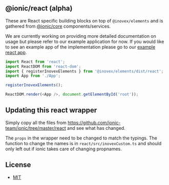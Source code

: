 ## @ionic/react (alpha)

These are React specific building blocks on top of  `@inovex/elements` and is gathered from [@ionic/core](https://www.npmjs.com/package/@ionic/core) components/services.

We are currently working on providing more detailed documentation on usage but please refer to our example application for now.
If you would like to see an example app of the implementation please go to our [example react app](https://gitlab.inovex.de/inovex-elements/example-react).


```ts
import React from 'react';
import ReactDOM from 'react-dom';
import { registerInovexElements } from '@inovex/elements/dist/react';
import App from './App';

registerInovexElements();

ReactDOM.render(<App />, document.getElementById('root'));
```

## Updating this react wrapper

Simply copy all the files from https://github.com/ionic-team/ionic/tree/master/react and see what has changed.

The `props` in the wrapper need to be changed to match the typings. The function to change the names is in `react/src/inovexCustom.ts` and should only left out if ionic takes care of changing propnames.

## License

* [MIT](https://raw.githubusercontent.com/ionic-team/ionic/master/LICENSE)
